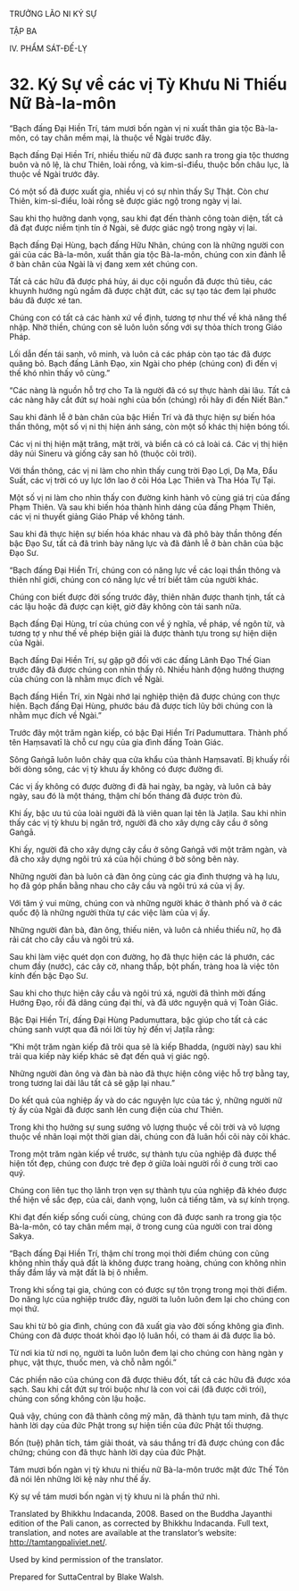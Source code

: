 TRƯỞNG LÃO NI KÝ SỰ

TẬP BA

IV. PHẨM SÁT-ĐẾ-LỴ

# 32\. Ký Sự về các vị Tỳ Khưu Ni Thiếu Nữ Bà-la-môn

“Bạch đấng Đại Hiền Trí, tám mươi bốn ngàn vị ni xuất thân gia tộc Bà-la-môn, có tay chân mềm mại, là thuộc về Ngài trước đây.

Bạch đấng Đại Hiền Trí, nhiều thiếu nữ đã được sanh ra trong gia tộc thương buôn và nô lệ, là chư Thiên, loài rồng, và kim-sỉ-điểu, thuộc bốn châu lục, là thuộc về Ngài trước đây.

Có một số đã được xuất gia, nhiều vị có sự nhìn thấy Sự Thật. Còn chư Thiên, kim-sỉ-điểu, loài rồng sẽ được giác ngộ trong ngày vị lai.

Sau khi thọ hưởng danh vọng, sau khi đạt đến thành công toàn diện, tất cả đã đạt được niềm tịnh tín ở Ngài, sẽ được giác ngộ trong ngày vị lai.

Bạch đấng Đại Hùng, bạch đấng Hữu Nhãn, chúng con là những người con gái của các Bà-la-môn, xuất thân gia tộc Bà-la-môn, chúng con xin đảnh lễ ở bàn chân của Ngài là vị đang xem xét chúng con.

Tất cả các hữu đã được phá hủy, ái dục cội nguồn đã được thủ tiêu, các khuynh hướng ngủ ngầm đã được chặt đứt, các sự tạo tác đem lại phước báu đã được xé tan.

Chúng con có tất cả các hành xứ về định, tương tợ như thế về khả năng thể nhập. Nhờ thiền, chúng con sẽ luôn luôn sống với sự thỏa thích trong Giáo Pháp.

Lối dẫn đến tái sanh, vô minh, và luôn cả các pháp còn tạo tác đã được quăng bỏ. Bạch đấng Lãnh Đạo, xin Ngài cho phép (chúng con) đi đến vị thế khó nhìn thấy vô cùng.”

“Các nàng là nguồn hỗ trợ cho Ta là người đã có sự thực hành dài lâu. Tất cả các nàng hãy cắt đứt sự hoài nghi của bốn (chúng) rồi hãy đi đến Niết Bàn.”

Sau khi đảnh lễ ở bàn chân của bậc Hiền Trí và đã thực hiện sự biến hóa thần thông, một số vị ni thị hiện ánh sáng, còn một số khác thị hiện bóng tối.

Các vị ni thị hiện mặt trăng, mặt trời, và biển cả có cả loài cá. Các vị thị hiện dãy núi Sineru và giống cây san hô (thuộc cõi trời).

Với thần thông, các vị ni làm cho nhìn thấy cung trời Đạo Lợi, Dạ Ma, Đẩu Suất, các vị trời có uy lực lớn lao ở cõi Hóa Lạc Thiên và Tha Hóa Tự Tại.

Một số vị ni làm cho nhìn thấy con đường kinh hành vô cùng giá trị của đấng Phạm Thiên. Và sau khi biến hóa thành hình dáng của đấng Phạm Thiên, các vị ni thuyết giảng Giáo Pháp về không tánh.

Sau khi đã thực hiện sự biến hóa khác nhau và đã phô bày thần thông đến bậc Đạo Sư, tất cả đã trình bày năng lực và đã đảnh lễ ở bàn chân của bậc Đạo Sư.

“Bạch đấng Đại Hiền Trí, chúng con có năng lực về các loại thần thông và thiên nhĩ giới, chúng con có năng lực về trí biết tâm của người khác.

Chúng con biết được đời sống trước đây, thiên nhãn được thanh tịnh, tất cả các lậu hoặc đã được cạn kiệt, giờ đây không còn tái sanh nữa.

Bạch đấng Đại Hùng, trí của chúng con về ý nghĩa, về pháp, về ngôn từ, và tương tợ y như thế về phép biện giải là được thành tựu trong sự hiện diện của Ngài.

Bạch đấng Đại Hiền Trí, sự gặp gỡ đối với các đấng Lãnh Đạo Thế Gian trước đây đã được chúng con nhìn thấy rõ. Nhiều hành động hướng thượng của chúng con là nhằm mục đích về Ngài.

Bạch đấng Hiền Trí, xin Ngài nhớ lại nghiệp thiện đã được chúng con thực hiện. Bạch đấng Đại Hùng, phước báu đã được tích lũy bởi chúng con là nhằm mục đích về Ngài.”

Trước đây một trăm ngàn kiếp, có bậc Đại Hiền Trí Padumuttara. Thành phố tên Haṃsavatī là chỗ cư ngụ của gia đình đấng Toàn Giác.

Sông Gaṅgā luôn luôn chảy qua cửa khẩu của thành Haṃsavatī. Bị khuấy rồi bởi dòng sông, các vị tỳ khưu ấy không có được đường đi.

Các vị ấy không có được đường đi đã hai ngày, ba ngày, và luôn cả bảy ngày, sau đó là một tháng, thậm chí bốn tháng đã được tròn đủ.

Khi ấy, bậc ưu tú của loài người đã là viên quan lại tên là Jaṭila. Sau khi nhìn thấy các vị tỳ khưu bị ngăn trở, người đã cho xây dựng cây cầu ở sông Gaṅgā.

Khi ấy, người đã cho xây dựng cây cầu ở sông Gaṅgā với một trăm ngàn, và đã cho xây dựng ngôi trú xá của hội chúng ở bờ sông bên này.

Những người đàn bà luôn cả đàn ông cùng các gia đình thượng và hạ lưu, họ đã góp phần bằng nhau cho cây cầu và ngôi trú xá của vị ấy.

Với tâm ý vui mừng, chúng con và những người khác ở thành phố và ở các quốc độ là những người thừa tự các việc làm của vị ấy.

Những người đàn bà, đàn ông, thiếu niên, và luôn cả nhiều thiếu nữ, họ đã rải cát cho cây cầu và ngôi trú xá.

Sau khi làm việc quét dọn con đường, họ đã thực hiện các lá phướn, các chum đầy (nước), các cây cờ, nhang thắp, bột phấn, tràng hoa là việc tôn kính đến bậc Đạo Sư.

Sau khi cho thực hiện cây cầu và ngôi trú xá, người đã thỉnh mời đấng Hướng Đạo, rồi đã dâng cúng đại thí, và đã ước nguyện quả vị Toàn Giác.

Bậc Đại Hiền Trí, đấng Đại Hùng Padumuttara, bậc giúp cho tất cả các chúng sanh vượt qua đã nói lời tùy hỷ đến vị Jaṭila rằng:

“Khi một trăm ngàn kiếp đã trôi qua sẽ là kiếp Bhadda, (người này) sau khi trải qua kiếp này kiếp khác sẽ đạt đến quả vị giác ngộ.

Những người đàn ông và đàn bà nào đã thực hiện công việc hỗ trợ bằng tay, trong tương lai dài lâu tất cả sẽ gặp lại nhau.”

Do kết quả của nghiệp ấy và do các nguyện lực của tác ý, những người nữ tỳ ấy của Ngài đã được sanh lên cung điện của chư Thiên.

Trong khi thọ hưởng sự sung sướng vô lượng thuộc về cõi trời và vô lượng thuộc về nhân loại một thời gian dài, chúng con đã luân hồi cõi này cõi khác.

Trong một trăm ngàn kiếp về trước, sự thành tựu của nghiệp đã được thể hiện tốt đẹp, chúng con được trẻ đẹp ở giữa loài người rồi ở cung trời cao quý.

Chúng con liên tục thọ lãnh trọn vẹn sự thành tựu của nghiệp đã khéo được thể hiện về sắc đẹp, của cải, danh vọng, luôn cả tiếng tăm, và sự kính trọng.

Khi đạt đến kiếp sống cuối cùng, chúng con đã được sanh ra trong gia tộc Bà-la-môn, có tay chân mềm mại, ở trong cung của người con trai dòng Sakya.

“Bạch đấng Đại Hiền Trí, thậm chí trong mọi thời điểm chúng con cũng không nhìn thấy quả đất là không được trang hoàng, chúng con không nhìn thấy đầm lầy và mặt đất là bị ô nhiễm.

Trong khi sống tại gia, chúng con có được sự tôn trọng trong mọi thời điểm. Do năng lực của nghiệp trước đây, người ta luôn luôn đem lại cho chúng con mọi thứ.

Sau khi từ bỏ gia đình, chúng con đã xuất gia vào đời sống không gia đình. Chúng con đã được thoát khỏi đạo lộ luân hồi, có tham ái đã được lìa bỏ.

Từ nơi kia từ nơi nọ, người ta luôn luôn đem lại cho chúng con hàng ngàn y phục, vật thực, thuốc men, và chỗ nằm ngồi.”

Các phiền não của chúng con đã được thiêu đốt, tất cả các hữu đã được xóa sạch. Sau khi cắt đứt sự trói buộc như là con voi cái (đã được cởi trói), chúng con sống không còn lậu hoặc.

Quả vậy, chúng con đã thành công mỹ mãn, đã thành tựu tam minh, đã thực hành lời dạy của đức Phật trong sự hiện tiền của đức Phật tối thượng.

Bốn (tuệ) phân tích, tám giải thoát, và sáu thắng trí đã được chúng con đắc chứng; chúng con đã thực hành lời dạy của đức Phật.

Tám mươi bốn ngàn vị tỳ khưu ni thiếu nữ Bà-la-môn trước mặt đức Thế Tôn đã nói lên những lời kệ này như thế ấy.

Ký sự về tám mươi bốn ngàn vị tỳ khưu ni là phần thứ nhì.

Translated by Bhikkhu Indacanda, 2008. Based on the Buddha Jayanthi edition of the Pali canon, as corrected by Bhikkhu Indacanda. Full text, translation, and notes are available at the translator’s website: http://tamtangpaliviet.net/.

Used by kind permission of the translator.

Prepared for SuttaCentral by Blake Walsh.